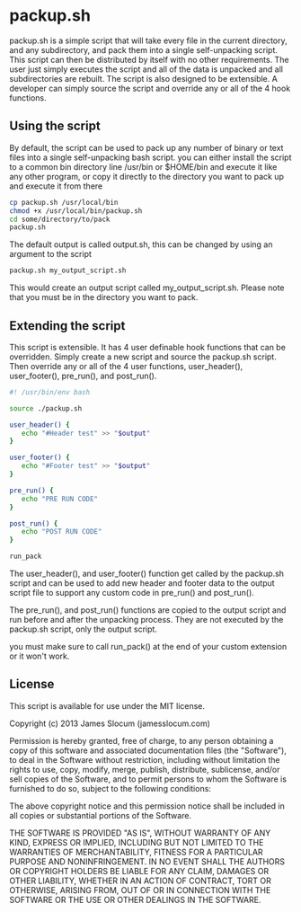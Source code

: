 # packup.sh
packup.sh is a simple script that will take every file in the
current directory, and any subdirectory, and pack them into
a single self-unpacking script. This script can then be
distributed by itself with no other requirements. The user just
simply executes the script and all of the data is unpacked
and all subdirectories are rebuilt. The script is also designed 
to be extensible. A developer can simply source the script
and override any or all of the 4 hook functions.

## Using the script
By default, the script can be used to pack up any number of 
binary or text files into a single self-unpacking bash script.
you can either install the script to a common bin directory
line /usr/bin or $HOME/bin and execute it like any other program, 
or copy it directly to the directory you want to pack up and 
execute it from there

```bash
cp packup.sh /usr/local/bin
chmod +x /usr/local/bin/packup.sh
cd some/directory/to/pack
packup.sh
```

The default output is called output.sh, this can be changed by
using an argument to the script

```bash
packup.sh my_output_script.sh
```

This would create an output script called my_output_script.sh.
Please note that you must be in the directory you want to pack.

## Extending the script
This script is extensible. It has 4 user definable hook functions
that can be overridden. Simply create a new script and source
the packup.sh script. Then override any or all of the 4 user 
functions, user_header(), user_footer(), pre_run(), and post_run().

```bash
#! /usr/bin/env bash

source ./packup.sh

user_header() {
   echo "#Header test" >> "$output"
}

user_footer() {
   echo "#Footer test" >> "$output"
}

pre_run() {
   echo "PRE RUN CODE"
}

post_run() {
   echo "POST RUN CODE"
}

run_pack
```

The user_header(), and user_footer() function get called by the 
packup.sh script and can be used to add new header and footer
data to the output script file to support any custom code in
pre_run() and post_run().

The pre_run(), and post_run() functions are copied to the output
script and run before and after the unpacking process. They are 
not executed by the packup.sh script, only the output script.

you must make sure to call run_pack() at the end of your custom
extension or it won't work. 

## License
This script is available for use under the MIT license.

Copyright (c) 2013 James Slocum (jamesslocum.com)

Permission is hereby granted, free of charge, to any person
obtaining a copy of this software and associated documentation
files (the "Software"), to deal in the Software without
restriction, including without limitation the rights to use,
copy, modify, merge, publish, distribute, sublicense, and/or sell
copies of the Software, and to permit persons to whom the
Software is furnished to do so, subject to the following
conditions:

The above copyright notice and this permission notice shall be
included in all copies or substantial portions of the Software.

THE SOFTWARE IS PROVIDED "AS IS", WITHOUT WARRANTY OF ANY KIND,
EXPRESS OR IMPLIED, INCLUDING BUT NOT LIMITED TO THE WARRANTIES
OF MERCHANTABILITY, FITNESS FOR A PARTICULAR PURPOSE AND
NONINFRINGEMENT. IN NO EVENT SHALL THE AUTHORS OR COPYRIGHT
HOLDERS BE LIABLE FOR ANY CLAIM, DAMAGES OR OTHER LIABILITY,
WHETHER IN AN ACTION OF CONTRACT, TORT OR OTHERWISE, ARISING
FROM, OUT OF OR IN CONNECTION WITH THE SOFTWARE OR THE USE OR
OTHER DEALINGS IN THE SOFTWARE.
